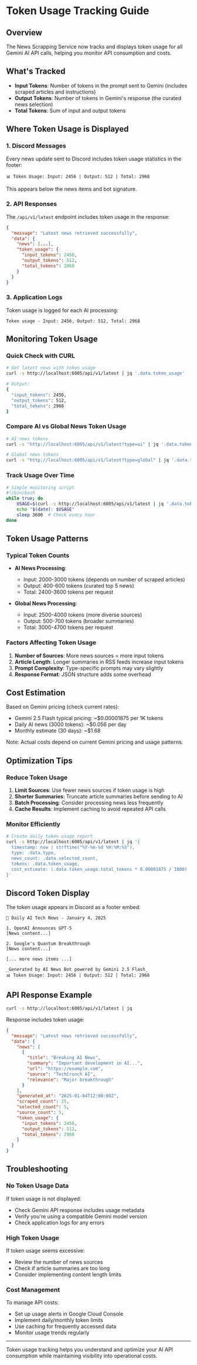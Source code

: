 # Token Usage Tracking Guide

## Overview

The News Scrapping Service now tracks and displays token usage for all Gemini AI API calls, helping you monitor API consumption and costs.

## What's Tracked

- **Input Tokens**: Number of tokens in the prompt sent to Gemini (includes scraped articles and instructions)
- **Output Tokens**: Number of tokens in Gemini's response (the curated news selection)
- **Total Tokens**: Sum of input and output tokens

## Where Token Usage is Displayed

### 1. Discord Messages
Every news update sent to Discord includes token usage statistics in the footer:

```
📊 Token Usage: Input: 2456 | Output: 512 | Total: 2968
```

This appears below the news items and bot signature.

### 2. API Responses
The `/api/v1/latest` endpoint includes token usage in the response:

```json
{
  "message": "Latest news retrieved successfully",
  "data": {
    "news": [...],
    "token_usage": {
      "input_tokens": 2456,
      "output_tokens": 512,
      "total_tokens": 2968
    }
  }
}
```

### 3. Application Logs
Token usage is logged for each AI processing:

```
Token usage - Input: 2456, Output: 512, Total: 2968
```

## Monitoring Token Usage

### Quick Check with CURL
```bash
# Get latest news with token usage
curl -s http://localhost:6005/api/v1/latest | jq '.data.token_usage'

# Output:
{
  "input_tokens": 2456,
  "output_tokens": 512,
  "total_tokens": 2968
}
```

### Compare AI vs Global News Token Usage
```bash
# AI news tokens
curl -s "http://localhost:6005/api/v1/latest?type=ai" | jq '.data.token_usage.total_tokens'

# Global news tokens
curl -s "http://localhost:6005/api/v1/latest?type=global" | jq '.data.token_usage.total_tokens'
```

### Track Usage Over Time
```bash
# Simple monitoring script
#!/bin/bash
while true; do
    USAGE=$(curl -s http://localhost:6005/api/v1/latest | jq '.data.token_usage')
    echo "$(date): $USAGE"
    sleep 3600  # Check every hour
done
```

## Token Usage Patterns

### Typical Token Counts

- **AI News Processing**:
  - Input: 2000-3000 tokens (depends on number of scraped articles)
  - Output: 400-600 tokens (curated top 5 news)
  - Total: 2400-3600 tokens per request

- **Global News Processing**:
  - Input: 2500-4000 tokens (more diverse sources)
  - Output: 500-700 tokens (broader summaries)
  - Total: 3000-4700 tokens per request

### Factors Affecting Token Usage

1. **Number of Sources**: More news sources = more input tokens
2. **Article Length**: Longer summaries in RSS feeds increase input tokens
3. **Prompt Complexity**: Type-specific prompts may vary slightly
4. **Response Format**: JSON structure adds some overhead

## Cost Estimation

Based on Gemini pricing (check current rates):
- Gemini 2.5 Flash typical pricing: ~$0.00001875 per 1K tokens
- Daily AI news (3000 tokens): ~$0.056 per day
- Monthly estimate (30 days): ~$1.68

Note: Actual costs depend on current Gemini pricing and usage patterns.

## Optimization Tips

### Reduce Token Usage

1. **Limit Sources**: Use fewer news sources if token usage is high
2. **Shorter Summaries**: Truncate article summaries before sending to AI
3. **Batch Processing**: Consider processing news less frequently
4. **Cache Results**: Implement caching to avoid repeated API calls

### Monitor Efficiently

```bash
# Create daily token usage report
curl -s http://localhost:6005/api/v1/latest | jq '{
  timestamp: now | strftime("%Y-%m-%d %H:%M:%S"),
  type: .data.type,
  news_count: .data.selected_count,
  tokens: .data.token_usage,
  cost_estimate: (.data.token_usage.total_tokens * 0.00001875 / 1000)
}'
```

## Discord Token Display

The token usage appears in Discord as a footer embed:

```
🤖 Daily AI Tech News - January 4, 2025

1. OpenAI Announces GPT-5
[News content...]

2. Google's Quantum Breakthrough
[News content...]

[... more news items ...]

_Generated by AI News Bot powered by Gemini 2.5 Flash_
📊 Token Usage: Input: 2456 | Output: 512 | Total: 2968
```

## API Response Example

```bash
curl -s http://localhost:6005/api/v1/latest | jq
```

Response includes token usage:
```json
{
  "message": "Latest news retrieved successfully",
  "data": {
    "news": [
      {
        "title": "Breaking AI News",
        "summary": "Important development in AI...",
        "url": "https://example.com",
        "source": "TechCrunch AI",
        "relevance": "Major breakthrough"
      }
    ],
    "generated_at": "2025-01-04T12:00:00Z",
    "scraped_count": 25,
    "selected_count": 5,
    "source_count": 5,
    "token_usage": {
      "input_tokens": 2456,
      "output_tokens": 512,
      "total_tokens": 2968
    }
  }
}
```

## Troubleshooting

### No Token Usage Data
If token usage is not displayed:
- Check Gemini API response includes usage metadata
- Verify you're using a compatible Gemini model version
- Check application logs for any errors

### High Token Usage
If token usage seems excessive:
- Review the number of news sources
- Check if article summaries are too long
- Consider implementing content length limits

### Cost Management
To manage API costs:
- Set up usage alerts in Google Cloud Console
- Implement daily/monthly token limits
- Use caching for frequently accessed data
- Monitor usage trends regularly

---

Token usage tracking helps you understand and optimize your AI API consumption while maintaining visibility into operational costs.
